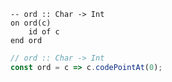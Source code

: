 ```applescript
-- ord :: Char -> Inton ord(c)	id of cend ord
```

```js
// ord :: Char -> Int
const ord = c => c.codePointAt(0);
```
